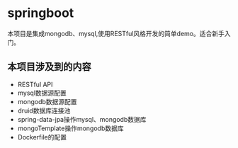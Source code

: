 # springboot
本项目是集成mongodb、mysql,使用RESTful风格开发的简单demo。适合新手入门。
## 本项目涉及到的内容
* RESTful API
* mysql数据源配置
* mongodb数据源配置
* druid数据库连接池
* spring-data-jpa操作mysql、mongodb数据库
* mongoTemplate操作mongodb数据库
* Dockerfile的配置
